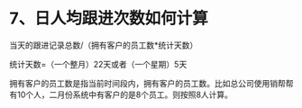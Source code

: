 # 7、日人均跟进次数如何计算

当天的跟进记录总数/（拥有客户的员工数\*统计天数）

统计天数=（一个整月）22天或者（一个星期）5天

拥有客户的员工数是指当前时间段内，拥有客户的员工数。比如总公司使用销帮帮有10个人，二月份系统中有客户的是8个员工。则按照8人计算。



